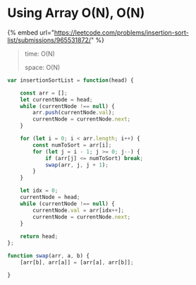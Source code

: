 # Using Array O(N), O(N)



{% embed url="https://leetcode.com/problems/insertion-sort-list/submissions/965531872/" %}

> time: O(N)
>
> space: O(N)

```javascript
var insertionSortList = function(head) {

    const arr = [];
    let currentNode = head;
    while (currentNode !== null) {
        arr.push(currentNode.val);
        currentNode = currentNode.next;
    }

    for (let i = 0; i < arr.length; i++) {
        const numToSort = arr[i];
        for (let j = i - 1; j >= 0; j--) {
            if (arr[j] <= numToSort) break;
            swap(arr, j, j + 1);
        }
    }

    let idx = 0;
    currentNode = head;
    while (currentNode !== null) {
        currentNode.val = arr[idx++];
        currentNode = currentNode.next;
    }
    
    return head;
};

function swap(arr, a, b) {
    [arr[b], arr[a]] = [arr[a], arr[b]];

}
```

